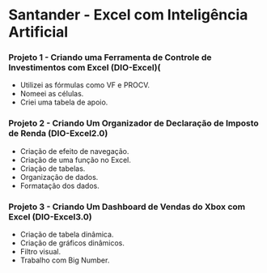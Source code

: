 # Santander - Excel com Inteligência Artificial

<h3>Projeto 1 - Criando uma Ferramenta de Controle de Investimentos com Excel (DIO-Excel)(</h3>

- Utilizei as fórmulas como VF e PROCV.
- Nomeei as células.
- Criei uma tabela de apoio.

<h3>Projeto 2 - Criando Um Organizador de Declaração de Imposto de Renda (DIO-Excel2.0)</h3>

- Criação de efeito de navegação.
- Criação de uma função no Excel.
- Criação de tabelas.
- Organização de dados.
- Formatação dos dados.

<h3>Projeto 3 - Criando Um Dashboard de Vendas do Xbox com Excel (DIO-Excel3.0)</h3>

- Criação de tabela dinâmica.
- Criação de gráficos dinâmicos.
- Filtro visual.
- Trabalho com Big Number.

